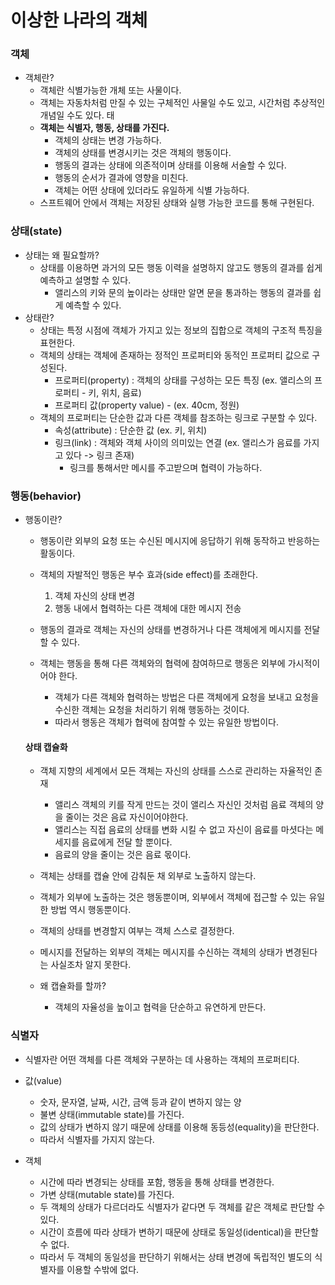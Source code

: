 # 이상한 나라의 객체

### 객체   
- 객체란?
    - 객체란 식별가능한 개체 또는 사물이다.
    - 객체는 자동차처럼 만질 수 있는 구체적인 사물일 수도 있고, 시간처럼 추상적인 개념일 수도 있다. 태
    - **객체는 식별자, 행동, 상태를 가진다.** 
        - 객체의 상태는 변경 가능하다.
        - 객체의 상태를 변경시키는 것은 객체의 행동이다.
        - 행동의 결과는 상태에 의존적이며 상태를 이용해 서술할 수 있다.
        - 행동의 순서가 결과에 영향을 미친다.
        - 객체는 어떤 상태에 있더라도 유일하게 식별 가능하다. 
    - 스프트웨어 안에서 객체는 저장된 상태와 실행 가능한 코드를 통해 구현된다. 

### 상태(state)
- 상태는 왜 필요할까?
    - 상태를 이용하면 과거의 모든 행동 이력을 설명하지 않고도 행동의 결과를 쉽게 예측하고 설명할 수 있다.
        - 앨리스의 키와 문의 높이라는 상태만 알면 문을 통과하는 행동의 결과를 쉽게 예측할 수 있다. 
- 상태란?
    - 상태는 특정 시점에 객체가 가지고 있는 정보의 집합으로 객체의 구조적 특징을 표현한다.
    - 객체의 상태는 객체에 존재하는 정적인 프로퍼티와 동적인 프로퍼티 값으로 구성된다.
        - 프로퍼티(property) : 객체의 상태를 구성하는 모든 특징 (ex. 앨리스의 프로퍼티 - 키, 위치, 음료)
        - 프로퍼티 값(property value) - (ex. 40cm, 정원)
    - 객체의 프로퍼티는 단순한 값과 다른 객체를 참조하는 링크로 구분할 수 있다.
        - 속성(attribute) : 단순한 값 (ex. 키, 위치)
        - 링크(link) : 객체와 객체 사이의 의미있는 연결 (ex. 앨리스가 음료를 가지고 있다 -> 링크 존재)
            - 링크를 통해서만 메시를 주고받으며 협력이 가능하다. 

### 행동(behavior)
- 행동이란?
    - 행동이란 외부의 요청 또는 수신된 메시지에 응답하기 위해 동작하고 반응하는 활동이다. 

    - 객체의 자발적인 행동은 부수 효과(side effect)를 초래한다.
        1. 객체 자신의 상태 변경
        2. 행동 내에서 협력하는 다른 객체에 대한 메시지 전송
    - 행동의 결과로 객체는 자신의 상태를 변경하거나 다른 객체에게 메시지를 전달할 수 있다.
        
    - 객체는 행동을 통해 다른 객체와의 협력에 참여하므로 행동은 외부에 가시적이어야 한다. 
        - 객체가 다른 객체와 협력하는 방법은 다른 객체에게 요청을 보내고 요청을 수신한 객체는 요청을 처리하기 위해 행동하는 것이다.
        - 따라서 행동은 객체가 협력에 참여할 수 있는 유일한 방법이다.

    #### 상태 캡슐화 
    - 객체 지향의 세계에서 모든 객체는 자신의 상태를 스스로 관리하는 자율적인 존재
        - 앨리스 객체의 키를 작게 만드는 것이 앨리스 자신인 것처럼 음료 객체의 양을 줄이는 것은 음료 자신이어야한다. 
        - 앨리스는 직접 음료의 상태를 변화 시킬 수 없고 자신이 음료를 마셧다는 메세지를 음료에게 전달 할 뿐이다.
        - 음료의 양을 줄이는 것은 음료 몫이다.
    - 객체는 상태를 캡슐 안에 감춰둔 채 외부로 노출하지 않는다. 
    - 객체가 외부에 노출하는 것은 행동뿐이며, 외부에서 객체에 접근할 수 있는 유일한 방법 역시 행동뿐이다.
    - 객체의 상태를 변경할지 여부는 객체 스스로 결정한다.
    - 메시지를 전달하는 외부의 객체는 메시지를 수신하는 객체의 상태가 변경된다는 사실조차 알지 못한다.
    
    - 왜 캡슐화를 할까?
        - 객체의 자율성을 높이고 협력을 단순하고 유연하게 만든다. 

### 식별자
- 식별자란 어떤 객체를 다른 객체와 구분하는 데 사용하는 객체의 프로퍼티다. 
  
- 값(value)
    - 숫자, 문자열, 날짜, 시간, 금액 등과 같이 변하지 않는 양
    - 불변 상태(immutable state)를 가진다.
    - 값의 상태가 변하지 않기 때문에 상태를 이용해 동등성(equality)을 판단한다. 
    - 따라서 식별자를 가지지 않는다.
- 객체
    - 시간에 따라 변경되는 상태를 포함, 행동을 통해 상태를 변경한다.
    - 가변 상태(mutable state)를 가진다.
    - 두 객체의 상태가 다르더라도 식별자가 같다면 두 객체를 같은 객체로 판단할 수 있다.
    - 시간이 흐름에 따라 상태가 변하기 때문에 상태로 동일성(identical)을 판단할 수 없다.
    - 따라서 두 객체의 동일성을 판단하기 위해서는 상태 변경에 독립적인 별도의 식별자를 이용할 수밖에 없다.

    
